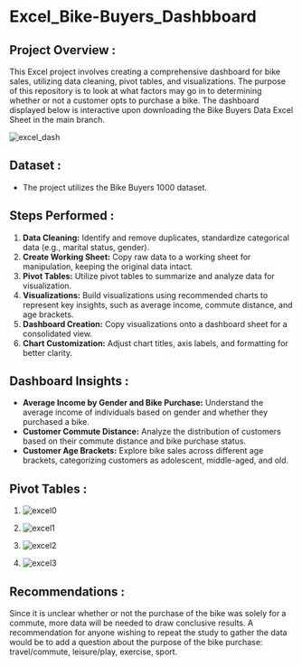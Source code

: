 # Excel_Bike-Buyers_Dashbboard

## Project Overview :
This Excel project involves creating a comprehensive dashboard for bike sales, utilizing data cleaning, pivot tables, and visualizations. The purpose of this repository is to look at what factors may go in to determining whether or not a customer opts to purchase a bike. The dashboard displayed below is interactive upon downloading the Bike Buyers Data Excel Sheet in the main branch.

![excel_dash](https://github.com/kriti8303/Excel_Bike-Buyers_Dashbboard/assets/86372176/95d530ef-f706-403e-8f71-d97050e09e5c)

## Dataset :
* The project utilizes the Bike Buyers 1000 dataset.

## Steps Performed :
1. **Data Cleaning:** Identify and remove duplicates, standardize categorical data (e.g., marital status, gender).
2. **Create Working Sheet:** Copy raw data to a working sheet for manipulation, keeping the original data intact.
3. **Pivot Tables:** Utilize pivot tables to summarize and analyze data for visualization.
4. **Visualizations:** Build visualizations using recommended charts to represent key insights, such as average income, commute distance, and age brackets.
5. **Dashboard Creation:** Copy visualizations onto a dashboard sheet for a consolidated view.
6. **Chart Customization:** Adjust chart titles, axis labels, and formatting for better clarity.

## Dashboard Insights :
+ **Average Income by Gender and Bike Purchase:** Understand the average income of individuals based on gender and whether they purchased a bike.
+ **Customer Commute Distance:** Analyze the distribution of customers based on their commute distance and bike purchase status.
+ **Customer Age Brackets:** Explore bike sales across different age brackets, categorizing customers as adolescent, middle-aged, and old.

## Pivot Tables :

1. ![excel0](https://github.com/kriti8303/Excel_Bike-Buyers_Dashbboard/assets/86372176/e0a6943f-a886-4d4d-bc95-2882c37d4c3c)

2. ![excel1](https://github.com/kriti8303/Excel_Bike-Buyers_Dashbboard/assets/86372176/94a6e4c8-2908-40ee-a7c3-ce9744daee09)

3. ![excel2](https://github.com/kriti8303/Excel_Bike-Buyers_Dashbboard/assets/86372176/70a66aa4-86c8-4f96-a848-1bf6171f2a76)

4. ![excel3](https://github.com/kriti8303/Excel_Bike-Buyers_Dashbboard/assets/86372176/b0c9a944-9d17-4184-b7e3-18f031c73bec)

## Recommendations : 
Since it is unclear whether or not the purchase of the bike was solely for a commute, more data will be needed to draw conclusive results. A recommendation for anyone wishing to repeat the study to gather the data would be to add a question about the purpose of the bike purchase: travel/commute, leisure/play, exercise, sport.
